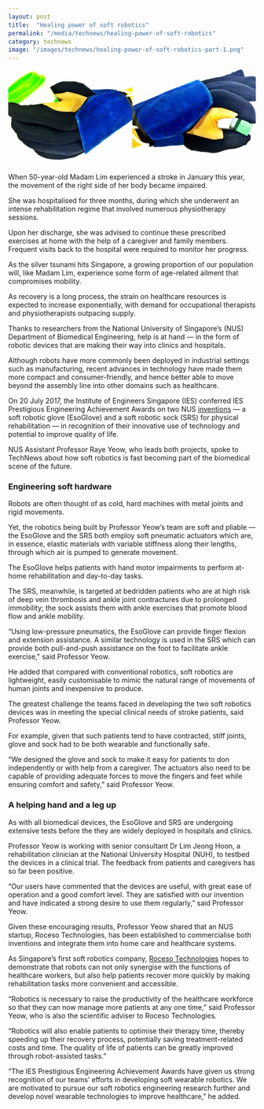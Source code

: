 ```yaml
---
layout: post
title:  "Healing power of soft robotics"
permalink: "/media/technews/healing-power-of-soft-robotics"
category: technews
image: "/images/technews/healing-power-of-soft-robotics-part-1.png"
---
```


![Healing power of soft robotics](/images/technews/healing-power-of-soft-robotics-part-1.png)

When 50-year-old Madam Lim experienced a stroke in January this year, the movement of the right side of her body became impaired.

She was hospitalised for three months, during which she underwent an intense rehabilitation regime that involved numerous physiotherapy sessions.

Upon her discharge, she was advised to continue these prescribed exercises at home with the help of a caregiver and family members. Frequent visits back to the hospital were required to monitor her progress.

As the silver tsunami hits Singapore, a growing proportion of our population will, like Madam Lim, experience some form of age-related ailment that compromises mobility.

As recovery is a long process, the strain on healthcare resources is expected to increase exponentially, with demand for occupational therapists and physiotherapists outpacing supply.

Thanks to researchers from the National University of Singapore’s (NUS) Department of Biomedical Engineering, help is at hand — in the form of robotic devices that are making their way into clinics and hospitals.

Although robots have more commonly been deployed in industrial settings such as manufacturing, recent advances in technology have made them more compact and consumer-friendly, and hence better able to move beyond the assembly line into other domains such as healthcare.

On 20 July 2017, the Institute of Engineers Singapore (IES) conferred IES Prestigious Engineering Achievement Awards on two NUS [inventions](http://www.bioeng.nus.edu.sg/EILab/robotics.html) — a soft robotic glove (EsoGlove) and a soft robotic sock (SRS) for physical rehabilitation — in recognition of their innovative use of technology and potential to improve quality of life.

NUS Assistant Professor Raye Yeow, who leads both projects, spoke to TechNews about how soft robotics is fast becoming part of the biomedical scene of the future.

### **Engineering soft hardware**
Robots are often thought of as cold, hard machines with metal joints and rigid movements.

Yet, the robotics being built by Professor Yeow’s team are soft and pliable — the EsoGlove and the SRS both employ soft pneumatic actuators which are, in essence, elastic materials with variable stiffness along their lengths, through which air is pumped to generate movement.

The EsoGlove helps patients with hand motor impairments to perform at-home rehabilitation and day-to-day tasks.

The SRS, meanwhile, is targeted at bedridden patients who are at high risk of deep vein thrombosis and ankle joint contractures due to prolonged immobility; the sock assists them with ankle exercises that promote blood flow and ankle mobility.

“Using low-pressure pneumatics, the EsoGlove can provide finger flexion and extension assistance. A similar technology is used in the SRS which can provide both pull-and-push assistance on the foot to facilitate ankle exercise," said Professor Yeow.

He added that compared with conventional robotics, soft robotics are lightweight, easily customisable to mimic the natural range of movements of human joints and inexpensive to produce.

The greatest challenge the teams faced in developing the two soft robotics devices was in meeting the special clinical needs of stroke patients, said Professor Yeow.

For example, given that such patients tend to have contracted, stiff joints, glove and sock had to be both wearable and functionally safe.

“We designed the glove and sock to make it easy for patients to don independently or with help from a caregiver. The actuators also need to be capable of providing adequate forces to move the fingers and feet while ensuring comfort and safety,” said Professor Yeow.

### **A helping hand and a leg up**

As with all biomedical devices, the EsoGlove and SRS are undergoing extensive tests before the they are widely deployed in hospitals and clinics.

Professor Yeow is working with senior consultant Dr Lim Jeong Hoon, a rehabilitation clinician at the National University Hospital (NUH), to testbed the devices in a clinical trial. The feedback from patients and caregivers has so far been positive.

“Our users have commented that the devices are useful, with great ease of operation and a good comfort level. They are satisfied with our invention and have indicated a strong desire to use them regularly,” said Professor Yeow.

Given these encouraging results, Professor Yeow shared that an NUS startup, Roceso Technologies, has been established to commercialise both inventions and integrate them into home care and healthcare systems.

As Singapore’s first soft robotics company, [Roceso Technologies](https://www.roceso.com/) hopes to demonstrate that robots can not only synergise with the functions of healthcare workers, but also help patients recover more quickly by making rehabilitation tasks more convenient and accessible.

“Robotics is necessary to raise the productivity of the healthcare workforce so that they can now manage more patients at any one time,” said Professor Yeow, who is also the scientific adviser to Roceso Technologies.

“Robotics will also enable patients to optimise their therapy time, thereby speeding up their recovery process, potentially saving treatment-related costs and time. The quality of life of patients can be greatly improved through robot-assisted tasks.”

“The IES Prestigious Engineering Achievement Awards have given us strong recognition of our teams’ efforts in developing soft wearable robotics. We are motivated to pursue our soft robotics engineering research further and develop novel wearable technologies to improve healthcare,” he added.
